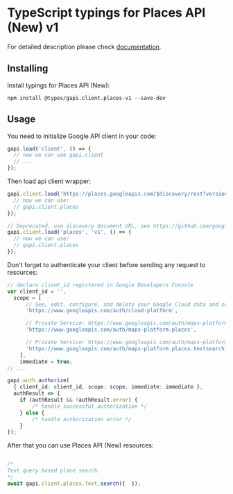 # TypeScript typings for Places API (New) v1


For detailed description please check [documentation](https://www.google.com).

## Installing

Install typings for Places API (New):

```
npm install @types/gapi.client.places-v1 --save-dev
```

## Usage

You need to initialize Google API client in your code:

```typescript
gapi.load('client', () => {
  // now we can use gapi.client
  // ...
});
```

Then load api client wrapper:

```typescript
gapi.client.load('https://places.googleapis.com/$discovery/rest?version=v1', () => {
  // now we can use:
  // gapi.client.places
});
```

```typescript
// Deprecated, use discovery document URL, see https://github.com/google/google-api-javascript-client/blob/master/docs/reference.md#----gapiclientloadname----version----callback--
gapi.client.load('places', 'v1', () => {
  // now we can use:
  // gapi.client.places
});
```

Don't forget to authenticate your client before sending any request to resources:

```typescript
// declare client_id registered in Google Developers Console
var client_id = '',
  scope = [
      // See, edit, configure, and delete your Google Cloud data and see the email address for your Google Account.
      'https://www.googleapis.com/auth/cloud-platform',

      // Private Service: https://www.googleapis.com/auth/maps-platform.places
      'https://www.googleapis.com/auth/maps-platform.places',

      // Private Service: https://www.googleapis.com/auth/maps-platform.places.textsearch
      'https://www.googleapis.com/auth/maps-platform.places.textsearch',
    ],
    immediate = true;
// ...

gapi.auth.authorize(
  { client_id: client_id, scope: scope, immediate: immediate },
  authResult => {
    if (authResult && !authResult.error) {
        /* handle successful authorization */
    } else {
        /* handle authorization error */
    }
});
```

After that you can use Places API (New) resources: <!-- TODO: make this work for multiple namespaces -->

```typescript

/*
Text query based place search.
*/
await gapi.client.places.Text.search({  });
```

